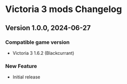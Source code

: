# Victoria 3 mods Changelog

## Version 1.0.0, 2024-06-27

### Compatible game version

- Victoria 3 1.6.2 (Blackcurrant)

### New Feature

- Initial release
